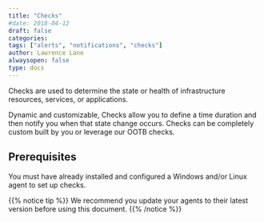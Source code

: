 ```yaml
---
title: "Checks"
#date: 2018-04-12
draft: false
categories:
tags: ["alerts", "notifications", "checks"]
author: Lawrence Lane
alwaysopen: false
type: docs
---
```


Checks are used to determine the state or health of infrastructure resources, services, or applications.

Dynamic and customizable, Checks allow you to define a time duration and then notify you when that state change occurs. Checks can be completely custom built by you or leverage our OOTB checks.

## Prerequisites
You must have already installed and configured a Windows and/or Linux agent to set up checks.

{{% notice tip %}}
We recommend you update your agents to their latest version before using this document.
{{% /notice %}}
